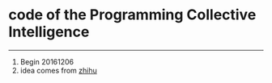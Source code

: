 # code of the Programming Collective Intelligence

---

1. Begin 20161206
2. idea comes from [zhihu](https://www.zhihu.com/question/28530832)
